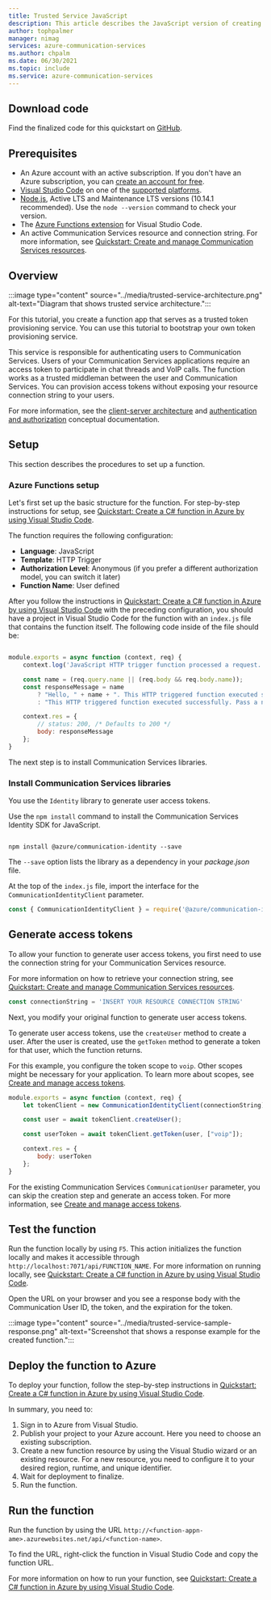 ```yaml
---
title: Trusted Service JavaScript
description: This article describes the JavaScript version of creating a Trusted Service for Azure Communication Services.
author: tophpalmer
manager: nimag
services: azure-communication-services
ms.author: chpalm
ms.date: 06/30/2021
ms.topic: include
ms.service: azure-communication-services
---
```


## Download code

Find the finalized code for this quickstart on [GitHub](https://github.com/Azure-Samples/communication-services-javascript-quickstarts/tree/main/trusted-authentication-service).

## Prerequisites

- An Azure account with an active subscription. If you don't have an Azure subscription, you can [create an account for free](https://azure.microsoft.com/free/?WT.mc_id=A261C142F).
- [Visual Studio Code](https://code.visualstudio.com/) on one of the [supported platforms](https://code.visualstudio.com/docs/supporting/requirements#_platforms).
- [Node.js](https://nodejs.org/), Active LTS and Maintenance LTS versions (10.14.1 recommended). Use the `node --version` command to check your version.
- The [Azure Functions extension](https://marketplace.visualstudio.com/items?itemName=ms-azuretools.vscode-azurefunctions) for Visual Studio Code.
- An active Communication Services resource and connection string. For more information, see [Quickstart: Create and manage Communication Services resources](../../quickstarts/create-communication-resource.md).

## Overview

:::image type="content" source="../media/trusted-service-architecture.png" alt-text="Diagram that shows trusted service architecture.":::

For this tutorial, you create a function app that serves as a trusted token provisioning service. You can use this tutorial to bootstrap your own token provisioning service.

This service is responsible for authenticating users to Communication Services. Users of your Communication Services applications require an access token to participate in chat threads and VoIP calls. The function works as a trusted middleman between the user and Communication Services. You can provision access tokens without exposing your resource connection string to your users.

For more information, see the [client-server architecture](../../concepts/identity-model.md#client-server-architecture) and [authentication and authorization](../../concepts/authentication.md) conceptual documentation.

## Setup

This section describes the procedures to set up a function.

### Azure Functions setup

Let's first set up the basic structure for the function. For step-by-step instructions for setup, see [Quickstart: Create a C# function in Azure by using Visual Studio Code](../../../azure-functions/create-first-function-vs-code-csharp.md?pivots=programming-language-javascript).

The function requires the following configuration:

- **Language**: JavaScript
- **Template**: HTTP Trigger
- **Authorization Level**: Anonymous (if you prefer a different authorization model, you can switch it later)
- **Function Name**: User defined

After you follow the instructions in [Quickstart: Create a C# function in Azure by using Visual Studio Code](../../../azure-functions/create-first-function-vs-code-csharp.md?pivots=programming-language-javascript) with the preceding configuration, you should have a project in Visual Studio Code for the function with an `index.js` file that contains the function itself. The following code inside of the file should be:

```javascript

module.exports = async function (context, req) {
    context.log('JavaScript HTTP trigger function processed a request.');

    const name = (req.query.name || (req.body && req.body.name));
    const responseMessage = name
        ? "Hello, " + name + ". This HTTP triggered function executed successfully."
        : "This HTTP triggered function executed successfully. Pass a name in the query string or in the request body for a personalized response.";

    context.res = {
        // status: 200, /* Defaults to 200 */
        body: responseMessage
    };
}

```

The next step is to install Communication Services libraries.

### Install Communication Services libraries

You use the `Identity` library to generate user access tokens.

Use the `npm install` command to install the Communication Services Identity SDK for JavaScript.

```console

npm install @azure/communication-identity --save

```

The `--save` option lists the library as a dependency in your *package.json* file.

At the top of the `index.js` file, import the interface for the `CommunicationIdentityClient` parameter.

```javascript
const { CommunicationIdentityClient } = require('@azure/communication-identity');
```

## Generate access tokens

To allow your function to generate user access tokens, you first need to use the connection string for your Communication Services resource.

For more information on how to retrieve your connection string, see [Quickstart: Create and manage Communication Services resources](../../quickstarts/create-communication-resource.md).

``` javascript
const connectionString = 'INSERT YOUR RESOURCE CONNECTION STRING'
```

Next, you modify your original function to generate user access tokens.

To generate user access tokens, use the `createUser` method to create a user. After the user is created, use the `getToken` method to generate a token for that user, which the function returns.

For this example, you configure the token scope to `voip`. Other scopes might be necessary for your application. To learn more about scopes, see [Create and manage access tokens](../../quickstarts/identity/access-tokens.md).

```javascript
module.exports = async function (context, req) {
    let tokenClient = new CommunicationIdentityClient(connectionString);

    const user = await tokenClient.createUser();

    const userToken = await tokenClient.getToken(user, ["voip"]);

    context.res = {
        body: userToken
    };
}
```

For the existing Communication Services `CommunicationUser` parameter, you can skip the creation step and generate an access token. For more information, see [Create and manage access tokens](../../quickstarts/identity/access-tokens.md).

## Test the function

Run the function locally by using `F5`. This action initializes the function locally and makes it accessible through `http://localhost:7071/api/FUNCTION_NAME`. For more information on running locally, see [Quickstart: Create a C# function in Azure by using Visual Studio Code](../../../azure-functions/create-first-function-vs-code-csharp.md?pivots=programming-language-javascript#run-the-function-locally).

Open the URL on your browser and you see a response body with the Communication User ID, the token, and the expiration for the token.

:::image type="content" source="../media/trusted-service-sample-response.png" alt-text="Screenshot that shows a response example for the created function.":::

## Deploy the function to Azure

To deploy your function, follow the step-by-step instructions in [Quickstart: Create a C# function in Azure by using Visual Studio Code](../../../azure-functions/create-first-function-vs-code-csharp.md?pivots=programming-language-javascript#sign-in-to-azure).

In summary, you need to:

1. Sign in to Azure from Visual Studio.
1. Publish your project to your Azure account. Here you need to choose an existing subscription.
1. Create a new function resource by using the Visual Studio wizard or an existing resource. For a new resource, you need to configure it to your desired region, runtime, and unique identifier.
1. Wait for deployment to finalize.
1. Run the function.

## Run the function

Run the function by using the URL `http://<function-appn-ame>.azurewebsites.net/api/<function-name>`.

To find the URL, right-click the function in Visual Studio Code and copy the function URL.

For more information on how to run your function, see [Quickstart: Create a C# function in Azure by using Visual Studio Code](../../../azure-functions/create-first-function-vs-code-csharp.md?pivots=programming-language-javascript#run-the-function-in-azure).

